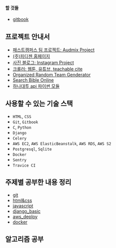 
#### 할 것들
- [gitbook](https://nachwon.gitbooks.io/soundhub/content/)

## 프로젝트 안내서

- [패스트캠퍼스 팀 프로젝트: Audmix Project](./team-project-soundhub-pub.md)
- [(주)피디젠 홈페이지](./pdxenhomepage-pub.md)
- [사진 블로그: Instagram Project](./instagram-pj-pub.md)
- [크롤러: 웹툰, 유튜브, teachable cite]()
- [Organized Random Team Genderator]()
- [Search Bible Online]()
- [하나대투 api 파이썬 모듈]()


## 사용할 수 있는 기술 스택

- `HTML`, `CSS`
- `Git`, `Gitbook`
- `C`, `Python`
- `Django`
- `Celery`
- `AWS EC2`, `AWS ElasticBeanstalk`, `AWS RDS`, `AWS S2`
- `Postgresql`, `Sqlite`
- `Docker`
- `Sentry`
- `Travice CI`

## 주제별 공부한 내용 정리

* [git](./git-pub.md)
* [html&css](./html-css-pub.md)
* [javascript](./javascript-pub.md)
* [django_basic](./django-basic-pub.md)
* [aws_deploy](./aws-deploy-pub.md)
* [docker](docker-pub.md)

## 알고리즘 공부